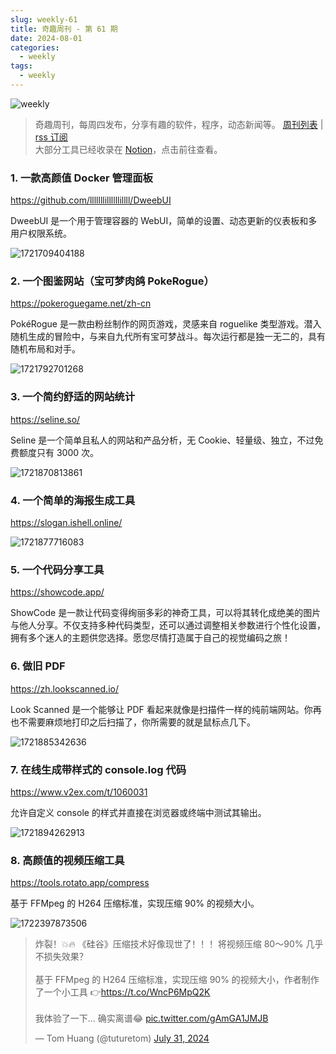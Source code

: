 ```yaml
---
slug: weekly-61
title: 奇趣周刊 - 第 61 期
date: 2024-08-01
categories:
  - weekly
tags:
  - weekly
---
```


![weekly](https://imgurl.zishu.me/weekly.webp)

> 奇趣周刊，每周四发布，分享有趣的软件，程序，动态新闻等。 [周刊列表](/categories/weekly/) | [rss 订阅](/categories/weekly/index.xml)  
大部分工具已经收录在 <a href="https://anghunk.notion.site/944611fccdd24fbdaed7489d0732b1c5?v=118910660f5d4ddaa7ad0923dd982664" target="_blank">Notion</a>，点击前往查看。

### 1. 一款高颜值 Docker 管理面板

https://github.com/lllllllillllllillll/DweebUI

DweebUI 是一个用于管理容器的 WebUI，简单的设置、动态更新的仪表板和多用户权限系统。

![1721709404188](https://imgurl.zishu.me/2024/07/1721709404188.webp)

### 2. 一个图鉴网站（宝可梦肉鸽 PokeRogue）

https://pokeroguegame.net/zh-cn

PokéRogue 是一款由粉丝制作的网页游戏，灵感来自 roguelike 类型游戏。潜入随机生成的冒险中，与来自九代所有宝可梦战斗。每次运行都是独一无二的，具有随机布局和对手。

![1721792701268](https://imgurl.zishu.me/2024/07/1721792701268.webp)

### 3. 一个简约舒适的网站统计

https://seline.so/

Seline 是一个简单且私人的网站和产品分析，无 Cookie、轻量级、独立，不过免费额度只有 3000 次。

![1721870813861](https://imgurl.zishu.me/2024/07/1721870813861.webp)

### 4. 一个简单的海报生成工具

https://slogan.ishell.online/

![1721877716083](https://imgurl.zishu.me/2024/07/1721877716083.webp)

### 5. 一个代码分享工具

https://showcode.app/

ShowCode 是一款让代码变得绚丽多彩的神奇工具，可以将其转化成绝美的图片与他人分享。不仅支持多种代码类型，还可以通过调整相关参数进行个性化设置，拥有多个迷人的主题供您选择。愿您尽情打造属于自己的视觉编码之旅！

### 6. 做旧 PDF

https://zh.lookscanned.io/

Look Scanned 是一个能够让 PDF 看起来就像是扫描件一样的纯前端网站。你再也不需要麻烦地打印之后扫描了，你所需要的就是鼠标点几下。

![1721885342636](https://imgurl.zishu.me/2024/07/1721885342636.webp)

### 7. 在线生成带样式的 console.log 代码

https://www.v2ex.com/t/1060031

允许自定义 console 的样式并直接在浏览器或终端中测试其输出。

![1721894262913](https://imgurl.zishu.me/2024/07/1721894262913.webp)

### 8. 高颜值的视频压缩工具

https://tools.rotato.app/compress

基于 FFMpeg 的 H264 压缩标准，实现压缩 90% 的视频大小。

![1722397873506](https://imgurl.zishu.me/2024/07/1722397873506.webp)

<blockquote class="twitter-tweet" data-media-max-width="560"><p lang="zh" dir="ltr">炸裂！💥🔥 《硅谷》压缩技术好像现世了！！！将视频压缩 80～90% 几乎不损失效果？<br><br>基于 FFMpeg 的 H264 压缩标准，实现压缩 90% 的视频大小，作者制作了一个小工具 👉<a href="https://t.co/WncP6MpQ2K">https://t.co/WncP6MpQ2K</a><br><br>我体验了一下... 确实离谱😂 <a href="https://t.co/gAmGA1JMJB">pic.twitter.com/gAmGA1JMJB</a></p>&mdash; Tom Huang (@tuturetom) <a href="https://twitter.com/tuturetom/status/1818468142353727494?ref_src=twsrc%5Etfw">July 31, 2024</a></blockquote> <script async src="https://platform.twitter.com/widgets.js" charset="utf-8"></script>
